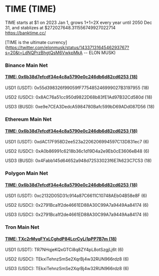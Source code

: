 # TIME (TIME)
  
TIME starts at $1 on 2023 Jan 1, grows 1+1=2X every year 
until 2050 Dec 31, and stablizes at $272027648.311556749927022714  
https://banktime.cc/  

[TIME is the ultimate currency](https://twitter.com/elonmusk/status/1433713164546293767?s=20&t=LdNQPrzBhgtQsM6VwkpMkA -- ELON MUSK)


### Binance Main Net

#### [TIME: 0x6b38d7efcdf34e4c8a5790e0c246db6d82cd6253 (18)](https://bscscan.com/token/0x6B38d7EFCDF34e4c8A5790e0c246dB6d82CD6253)


USD1 (USDT): 0x55d398326f99059fF775485246999027B3197955 (18)  

USD2 (USDC): 0x8AC76a51cc950d9822D68b83fE1Ad97B32Cd580d (18)  

USD3 (BUSD): 0xe9e7CEA3DedcA5984780Bafc599bD69ADd087D56 (18)  

### Ethereum Main Net

#### [TIME: 0x6b38d7efcdf34e4c8a5790e0c246db6d82cd6253 (18)](https://etherscan.io/token/0x6b38d7efcdf34e4c8a5790e0c246db6d82cd6253)


USD1 (USDT): 0xdAC17F958D2ee523a2206206994597C13D831ec7 (6)  

USD2 (USDC): 0xA0b86991c6218b36c1d19D4a2e9Eb0cE3606eB48 (6)  

USD3 (BUSD): 0x4Fabb145d64652a948d72533023f6E7A623C7C53 (18)  


### Polygon Main Net

#### [TIME: 0x6b38d7efcdf34e4c8a5790e0c246db6d82cd6253 (18)](https://polygonscan.com/token/0x6b38d7efcdf34e4c8a5790e0c246db6d82cd6253)


USD1 (USDT): 0xc2132D05D31c914a87C6611C10748AEb04B58e8F (6)  

USD2 (USDC): 0x2791Bca1f2de4661ED88A30C99A7a9449Aa84174 (6)  

USD3 (USDC): 0x2791Bca1f2de4661ED88A30C99A7a9449Aa84174 (6)  

### Tron Main Net

#### [TIME: TXc2rMyqFYxLCghdP84LcrCyLi1pPP7B7m (18)](https://tronscan.org/#/token20/TXc2rMyqFYxLCghdP84LcrCyLi1pPP7B7m)


USD1 (USDT): TR7NHqjeKQxGTCi8q8ZY4pL8otSzgjLj6t (6)  

USD2 (USDC): TEkxiTehnzSmSe2XqrBj4w32RUN966rdz8 (6)  

USD3 (USDC): TEkxiTehnzSmSe2XqrBj4w32RUN966rdz8 (6)  
